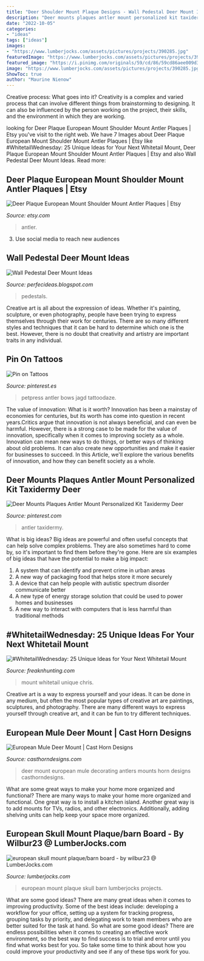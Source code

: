 ```yaml
---
title: "Deer Shoulder Mount Plaque Designs - Wall Pedestal Deer Mount Ideas"
description: "Deer mounts plaques antler mount personalized kit taxidermy deer"
date: "2022-10-05"
categories:
- "ideas"
tags: ["ideas"]
images:
- "https://www.lumberjocks.com/assets/pictures/projects/390285.jpg"
featuredImage: "https://www.lumberjocks.com/assets/pictures/projects/390285.jpg"
featured_image: "https://i.pinimg.com/originals/59/cd/86/59cd86aee009d3357027c91b3104f9af.jpg"
image: "https://www.lumberjocks.com/assets/pictures/projects/390285.jpg"
ShowToc: true
author: "Maurine Nienow"
---
```



Creative process: What goes into it?
Creativity is a complex and varied process that can involve different things from brainstorming to designing. It can also be influenced by the person working on the project, their skills, and the environment in which they are working.

	

		
looking for Deer Plaque European Mount Shoulder Mount Antler Plaques | Etsy you've visit to the right web. We have 7 Images about Deer Plaque European Mount Shoulder Mount Antler Plaques | Etsy like #WhitetailWednesday: 25 Unique Ideas for Your Next Whitetail Mount, Deer Plaque European Mount Shoulder Mount Antler Plaques | Etsy and also Wall Pedestal Deer Mount Ideas. Read more:
		
    
## Deer Plaque European Mount Shoulder Mount Antler Plaques | Etsy

<img loading=lazy src="https://i.etsystatic.com/16640914/r/il/5a9109/2226620903/il_794xN.2226620903_q810.jpg" onerror="this.onerror=null;this.src='https://tse3.mm.bing.net/th?id=OIP.NGNb8M2uAR7aeTqu-AyNxAHaJ4&amp;pid=15.1';" alt="Deer Plaque European Mount Shoulder Mount Antler Plaques | Etsy">

_Source: etsy.com_

>antler. 

	

3. Use social media to reach new audiences

    
## Wall Pedestal Deer Mount Ideas

<img loading=lazy src="https://lh5.googleusercontent.com/proxy/mfpCwGDSWDkhawrajVCVN6BqPY7jXoNBr6MxB-qcudXKECI7o2HSxBxye_pVU6gJAq3C2GnCih8MUDMrk3jCHxLWnbPTsjiFvLOO2VC4CURN_jgJ04H9x2DPc5ed9Xaj28wYPLOHcyLSR44NeCD-r4r5FAV2rJZx4quS0-ISxaah=s0-d" onerror="this.onerror=null;this.src='https://tse3.mm.bing.net/th?id=OIP.birk8Eg4ciu-fjF_5IgVLAHaLL&amp;pid=15.1';" alt="Wall Pedestal Deer Mount Ideas">

_Source: perfecideas.blogspot.com_

>pedestals. 

	

Creative art is all about the expression of ideas. Whether it's painting, sculpture, or even photography, people have been trying to express themselves through their work for centuries. There are so many different styles and techniques that it can be hard to determine which one is the best. However, there is no doubt that creativity and artistry are important traits in any individual.

    
## Pin On Tattoos

<img loading=lazy src="https://i.pinimg.com/originals/59/cd/86/59cd86aee009d3357027c91b3104f9af.jpg" onerror="this.onerror=null;this.src='https://tse3.mm.bing.net/th?id=OIP.uIb0yFz7w79d7AXE_oAKeAHaJ4&amp;pid=15.1';" alt="Pin on Tattoos">

_Source: pinterest.es_

>petpress antler bows jagd tattoodaze. 

	

The value of innovation: What is it worth?
Innovation has been a mainstay of economies for centuries, but its worth has come into question in recent years.Critics argue that innovation is not always beneficial, and can even be harmful. However, there is a strong case to be made for the value of innovation, specifically when it comes to improving society as a whole. Innovation can mean new ways to do things, or better ways of thinking about old problems. It can also create new opportunities and make it easier for businesses to succeed. In this Article, we'll explore the various benefits of innovation, and how they can benefit society as a whole.

    
## Deer Mounts Plaques Antler Mount Personalized Kit Taxidermy Deer

<img loading=lazy src="https://i.pinimg.com/736x/44/6a/c7/446ac7fc3edd8dcb50c4de129687b161.jpg" onerror="this.onerror=null;this.src='https://tse1.mm.bing.net/th?id=OIP.GaX6ELxy-o8fzr0VLb2WGwHaHa&amp;pid=15.1';" alt="Deer Mounts Plaques Antler Mount Personalized Kit Taxidermy Deer">

_Source: pinterest.com_

>antler taxidermy. 

	

What is big ideas?
Big ideas are powerful and often useful concepts that can help solve complex problems. They are also sometimes hard to come by, so it's important to find them before they're gone. Here are six examples of big ideas that have the potential to make a big impact:
1. A system that can identify and prevent crime in urban areas 
2. A new way of packaging food that helps store it more securely 
3. A device that can help people with autistic spectrum disorder communicate better 
4. A new type of energy storage solution that could be used to power homes and businesses 
5. A new way to interact with computers that is less harmful than traditional methods 

    
## #WhitetailWednesday: 25 Unique Ideas For Your Next Whitetail Mount

<img loading=lazy src="http://www.wideopenspaces.com/wp-content/uploads/2018/07/flagmount1.jpg" onerror="this.onerror=null;this.src='https://tse3.mm.bing.net/th?id=OIP.tlSQ87cMuM9by5vPiKxDFgHaJ9&amp;pid=15.1';" alt="#WhitetailWednesday: 25 Unique Ideas for Your Next Whitetail Mount">

_Source: freaknhunting.com_

>mount whitetail unique chris. 

	

Creative art is a way to express yourself and your ideas. It can be done in any medium, but often the most popular types of creative art are paintings, sculptures, and photography. There are many different ways to express yourself through creative art, and it can be fun to try different techniques.

    
## European Mule Deer Mount | Cast Horn Designs

<img loading=lazy src="http://www.casthorndesigns.com/wp-content/uploads/2015/01/lancefmountwm-1.jpg" onerror="this.onerror=null;this.src='https://tse4.mm.bing.net/th?id=OIP.19m27c0O0FzJt45tnhyytQHaJ4&amp;pid=15.1';" alt="European Mule Deer Mount | Cast Horn Designs">

_Source: casthorndesigns.com_

>deer mount european mule decorating antlers mounts horn designs casthorndesigns. 

	

What are some great ways to make your home more organized and functional?
There are many ways to make your home more organized and functional. One great way is to install a kitchen island. Another great way is to add mounts for TVs, radios, and other electronics. Additionally, adding shelving units can help keep your space more organized.

    
## European Skull Mount Plaque/barn Board - By Wilbur23 @ LumberJocks.com

<img loading=lazy src="https://www.lumberjocks.com/assets/pictures/projects/390285.jpg" onerror="this.onerror=null;this.src='https://tse1.mm.bing.net/th?id=OIP.LNAwlsaahqFRfIgIN7_XkAHaFj&amp;pid=15.1';" alt="european skull mount plaque/barn board - by wilbur23 @ LumberJocks.com">

_Source: lumberjocks.com_

>european mount plaque skull barn lumberjocks projects. 

	

What are some good ideas?
There are many great ideas when it comes to improving productivity. Some of the best ideas include: developing a workflow for your office, setting up a system for tracking progress, grouping tasks by priority, and delegating work to team members who are better suited for the task at hand. So what are some good ideas? There are endless possibilities when it comes to creating an effective work environment, so the best way to find success is to trial and error until you find what works best for you. So take some time to think about how you could improve your productivity and see if any of these tips work for you.


